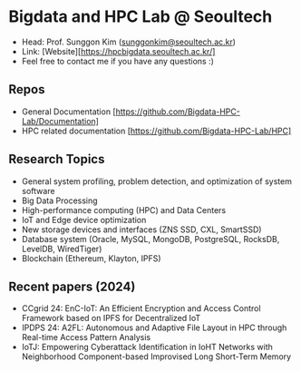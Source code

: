 # Bigdata and HPC Lab @ Seoultech 

* Head: Prof. Sunggon Kim (sunggonkim@seoultech.ac.kr)
* Link: [Website][https://hpcbigdata.seoultech.ac.kr/]
* Feel free to contact me if you have any questions :)

## Repos
* General Documentation [https://github.com/Bigdata-HPC-Lab/Documentation]
* HPC related documentation [https://github.com/Bigdata-HPC-Lab/HPC]


## Research Topics
* General system profiling, problem detection, and optimization of system software
* Big Data Processing
* High-performance computing (HPC) and Data Centers
* IoT and Edge device optimization
* New storage devices and interfaces (ZNS SSD, CXL, SmartSSD)
* Database system (Oracle, MySQL, MongoDB, PostgreSQL, RocksDB, LevelDB, WiredTiger)
* Blockchain (Ethereum, Klayton, IPFS)

## Recent papers (2024)
* CCgrid 24: EnC-IoT: An Efficient Encryption and Access Control Framework based on IPFS for Decentralized IoT
* IPDPS 24: A2FL: Autonomous and Adaptive File Layout in HPC through Real-time Access Pattern Analysis
* IoTJ: Empowering Cyberattack Identification in IoHT Networks with Neighborhood Component-based Improvised Long Short-Term Memory
